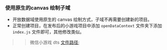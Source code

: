 ### 使用原生的canvas 绘制子域
 * 开放数据域使用原生的 canvas 绘制方式，子域不再需要创建新的项目。
 * 正常创建项目，在发布后的小游戏项目中添加 `openDataContext` 文件夹下添加 `index.js` 文件即可，其他修改类似。


 >> 微信小游戏 dts [文件路径](./egretToWxDemo/libs/wx_mini_game.d.ts);